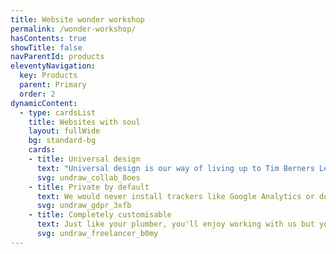 ```yaml
---
title: Website wonder workshop
permalink: /wonder-workshop/
hasContents: true
showTitle: false
navParentId: products
eleventyNavigation:
  key: Products
  parent: Primary
  order: 2
dynamicContent:
  - type: cardsList
    title: Websites with soul
    layout: fullWide
    bg: standard-bg
    cards:
    - title: Universal design
      text: "Universal design is our way of living up to Tim Berners Lee's founding words for the web: 'This is for everyone'. Inclusive design principles ensure accessibility is never a bolt on. It's for us all."
      svg: undraw_collab_8oes
    - title: Private by default
      text: We would never install trackers like Google Analytics or do anything to compromise your privacy. This site doesn't need a cookie notice because we don't use the technologies GDPR exists to protect you from.
      svg: undraw_gdpr_3xfb
    - title: Completely customisable
      text: Just like your plumber, you'll enjoy working with us but you don't want to be calling us... ever again. Our simple CMS allows you to update your site and even create new pages and layouts. You're empowered. We're delighted.
      svg: undraw_freelancer_b0my 
---
```

 

